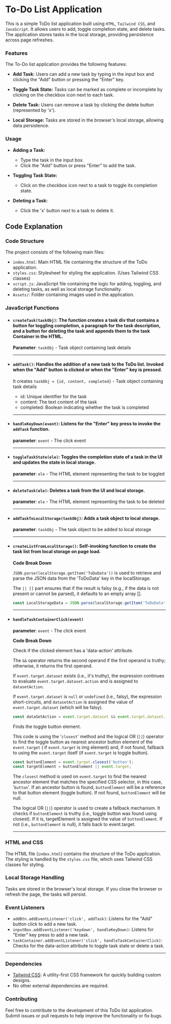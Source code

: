 # To-Do List Application

This is a simple ToDo list application built using `HTML`, `Tailwind CSS`, and `JavaScript`. It allows users to add, toggle completion state, and delete tasks. The application stores tasks in the local storage, providing persistence across page refreshes.

### Features

The To-Do list application provides the following features:

- **Add Task:** Users can add a new task by typing in the input box and clicking the "Add" button or pressing the "Enter" key.

- **Toggle Task State:** Tasks can be marked as complete or incomplete by clicking on the checkbox icon next to each task.

- **Delete Task:** Users can remove a task by clicking the delete button (represented by 'x').

- **Local Storage:** Tasks are stored in the browser's local storage, allowing data persistence.

### Usage

- **Adding a Task:**
  - Type the task in the input box.
  - Click the "Add" button or press "Enter" to add the task.
  
- **Toggling Task State:**
  - Click on the checkbox icon next to a task to toggle its completion state.
  
- **Deleting a Task:**
  - Click the 'x' button next to a task to delete it.

## Code Explanation

### Code Structure

The project consists of the following main files:

- `index.html`: Main HTML file containing the structure of the ToDo application.
- `styles.css`: Stylesheet for styling the application. (Uses Tailwind CSS classes)
- `script.js`: JavaScript file containing the logic for adding, toggling, and deleting tasks, as well as local storage functionality.
- `Assets/`: Folder containing images used in the application.

### JavaScript Functions

- #### `createTask(taskObj)`: The function creates a task div that contains a button for toggling completion, a paragraph for the task description, and a button for deleting the task and appends them to the task Container in the HTML.
  **Parameter**: `taskObj` - Task object containing task details

  ---
- #### `addTask()`: Handles the addition of a new task to the ToDo list. Invoked when the "Add" button is clicked or when the "Enter" key is pressed.
    It creates `taskObj = {id, content, completed}` - Task object containing task details
    - id: Unique identifier for the task
    - content: The text content of the task
    - completed: Boolean indicating whether the task is completed

  ---
- #### `handleKeyDown(event)`: Listens for the "Enter" key press to invoke the `addTask` function.
  **parameter**: `event` - The click event

  ---
- #### `toggleTaskState(ele)`: Toggles the completion state of a task in the UI and updates the state in local storage.
  **parameter**: `ele` - The HTML element representing the task to be toggled

  ---
- #### `deleteTask(ele)`: Deletes a task from the UI and local storage.
  **parameter**: `ele` - The HTML element representing the task to be deleted

  ---
- #### `addTaskToLocalStorage(taskObj)`: Adds a task object to local storage.
  **parameter**: `taskObj` - The task object to be added to local storage

  ---
- #### `createListFromLocalStorage()`: Self-invoking function to create the task list from local storage on page load.
    **Code Break Down**

    `JSON.parse(localStorage.getItem('ToDoData'))` is used to retrieve and parse the JSON data from the 'ToDoData' key in the localStorage. 
    
    The `|| []` part ensures that if the result is falsy (e.g., if the data is not present or cannot be parsed), it defaults to an empty array [].
    ```js
    const LocalStorageData = JSON.parse(localStorage.getItem('ToDoData')) || [];
    ```

    ---
- #### `handleTaskContainerClick(event)`
    **parameter**: `event` - The click event

    **Code Break Down**

    Check if the clicked element has a 'data-action' attribute.

    The `&&` operator returns the second operand if the first operand is truthy; otherwise, it returns the first operand.

    If `event.target.dataset` exists (i.e., it's truthy), the expression continues to evaluate `event.target.dataset.action` and is assigned to `datasetAction`.

    If `event.target.dataset` is `null` or `undefined` (i.e., falsy), the expression short-circuits, and `datasetAction` is assigned the value of `event.target.dataset` (which will be falsy).
    ```js
    const dataSetAction = event.target.dataset && event.target.dataset.action;
    ```

    Finds the toggle button element.

    This code is using the '`closest`' method and the logical OR (`||`) operator to find the toggle button as nearest ancestor button element of the `event.target` ( if `event.target` is img element) and, if not found, fallback to using the `event.target` itself (if `event.target` is toggle button).

    ```js
    const buttonElement = event.target.closest('button');
    const targetElement = buttonElement || event.target;
    ```
    The `closest` method is used on `event.target` to find the nearest ancestor element that matches the specified CSS selector, in this case, '`button`'. If an ancestor button is found, `buttonElement` will be a reference to that button element (toggle button). If not found, `buttonElement` will be null.

    The logical OR (`||`) operator is used to create a fallback mechanism. It checks if `buttonElement` is truthy (i.e., toggle button was found using closest). If it is, targetElement is assigned the value of `buttonElement`. If not (i.e., `buttonElement` is null), it falls back to event.target.

    ---

### HTML and CSS

The HTML file (`index.html`) contains the structure of the ToDo application. The styling is handled by the `styles.css` file, which uses Tailwind CSS classes for styling.

### Local Storage Handling

Tasks are stored in the browser's local storage. If you close the browser or refresh the page, the tasks will persist.

### Event Listeners

- `addBtn.addEventListener('click', addTask)`: Listens for the "Add" button click to add a new task.
- `inputBox.addEventListener('keydown', handleKeyDown)`: Listens for "Enter" key press to add a new task.
- `taskContainer.addEventListener('click', handleTaskContainerClick)`: Checks for the data-action attribute to toggle task state or delete a task.

---
### Dependencies

- [Tailwind CSS](https://tailwindcss.com/): A utility-first CSS framework for quickly building custom designs.
- No other external dependencies are required.

### Contributing

Feel free to contribute to the development of this ToDo list application. Submit issues or pull requests to help improve the functionality or fix bugs.